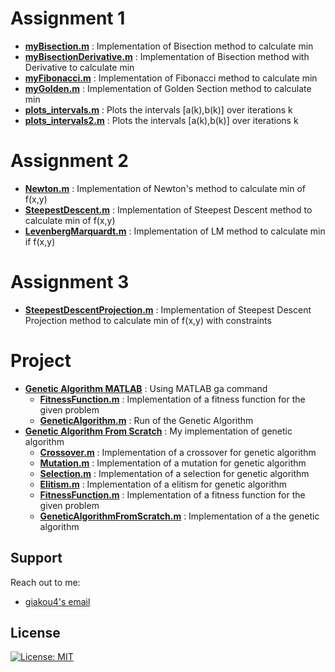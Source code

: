 # Assignment 1
* **<u>myBisection.m</u>** : Implementation of Bisection method to calculate min
* **<u>myBisectionDerivative.m</u>** : Implementation of Bisection method with Derivative to calculate min
* **<u>myFibonacci.m</u>** : Implementation of Fibonacci method to calculate min
* **<u>myGolden.m</u>** : Implementation of Golden Section method to calculate min
* **<u>plots_intervals.m</u>** : Plots the intervals [a(k),b(k)] over iterations k
* **<u>plots_intervals2.m</u>** : Plots the intervals [a(k),b(k)] over iterations k

# Assignment 2
* **<u>Newton.m</u>** : Implementation of Newton's method to calculate min of f(x,y)
* **<u>SteepestDescent.m</u>** : Implementation of Steepest Descent method to calculate min of f(x,y)
* **<u>LevenbergMarquardt.m</u>** : Implementation of LM method to calculate min if f(x,y)

# Assignment 3
* **<u>SteepestDescentProjection.m</u>** : Implementation of Steepest Descent Projection method to calculate min of f(x,y) with constraints

# Project
* **<u>Genetic Algorithm MATLAB</u>** : Using MATLAB ga command
  * **<u>FitnessFunction.m</u>** : Implementation of a fitness function for the given problem
  * **<u>GeneticAlgorithm.m</u>** : Run of the Genetic Algorithm
* **<u>Genetic Algorithm From Scratch</u>** : My implementation of genetic algorithm
  * **<u>Crossover.m</u>** : Implementation of a crossover for genetic algorithm
  * **<u>Mutation.m</u>** : Implementation of a mutation for genetic algorithm
  * **<u>Selection.m</u>** : Implementation of a selection for genetic algorithm
  * **<u>Elitism.m</u>** : Implementation of a elitism for genetic algorithm
  * **<u>FitnessFunction.m</u>** : Implementation of a fitness function for the given problem
  * **<u>GeneticAlgorithmFromScratch.m</u>** : Implementation of a the genetic algorithm

## Support

Reach out to me:
- [giakou4's email](mailto:giakonick98@gmail.com "giakonick98@gmail.com")

## License
[![License: MIT](https://img.shields.io/badge/License-MIT-yellow.svg)](https://github.com/giakou4/optimization/LICENSE)
